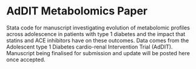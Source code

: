# AdDIT Metabolomics Paper

Stata code for manuscript investigating evolution of metabolomic profiles across adolescence in patients with type 1 diabetes and the impact that statins and ACE inhibitors have on these outcomes. Data comes from the Adolescent type 1 Diabetes cardio-renal Intervention Trial (AdDIT). Manuscript being finalised for submission and update will be posted here once accepted.
